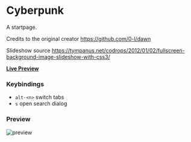 # Cyberpunk
A startpage.

Credits to the original creator
https://github.com/0-l/dawn

Slideshow source
https://tympanus.net/codrops/2012/01/02/fullscreen-background-image-slideshow-with-css3/


[**Live Preview**](https://ramdonx.github.io/cyberpunk.github.io/)

### Keybindings

- `alt-<n>` switch tabs
- `s` open search dialog 

### Preview
![preview](https://i.imgur.com/VVWIuWy.jpg)
